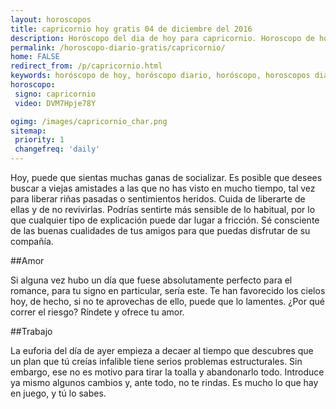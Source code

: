 ```yaml
---
layout: horoscopos
title: capricornio hoy gratis 04 de diciembre del 2016 
description: Horóscopo del dia de hoy para capricornio. Horoscopo de hoy 04 de diciembre del 2016. Las predicciones de amor, trabajo, vida personal gratis.
permalink: /horoscopo-diario-gratis/capricornio/
home: FALSE
redirect_from: /p/capricornio.html
keywords: horóscopo de hoy, horóscopo diario, horóscopo, horoscopos diarios gratis del dia de hoy, horóscopo diario gratis,horóscopo 2016, horóscopo esperanza gracia, horoscopo capricornio hoy, horoscop, horóscopos gratis, horoscopo capricornio, horoscopo capricornio 2016, Tarot, Astrologia, Zodíaco, capricornio, horoscopo gratis
horoscopo:
 signo: capricornio
 video: DVM7Hpje78Y

ogimg: /images/capricornio_char.png
sitemap:
 priority: 1
 changefreq: 'daily'
---
```



Hoy, puede que sientas muchas ganas de socializar. Es posible que desees buscar a viejas amistades a las que no has visto en mucho tiempo, tal vez para liberar riñas pasadas o sentimientos heridos. Cuida de liberarte de ellas y de no revivirlas. Podrías sentirte más sensible de lo habitual, por lo que cualquier tipo de explicación puede dar lugar a fricción. Sé consciente de las buenas cualidades de tus amigos para que puedas disfrutar de su compañía.

##Amor

Si alguna vez hubo un día que fuese absolutamente perfecto para el romance, para tu signo en particular, sería este. Te han favorecido los cielos hoy, de hecho, si no te aprovechas de ello, puede que lo lamentes. ¿Por qué correr el riesgo? Ríndete y ofrece tu amor.

##Trabajo

La euforia del día de ayer empieza a decaer al tiempo que descubres que un plan que tú creías infalible tiene serios problemas estructurales. Sin embargo, ese no es motivo para tirar la toalla y abandonarlo todo. Introduce ya mismo algunos cambios y, ante todo, no te rindas. Es mucho lo que hay en juego, y tú lo sabes.